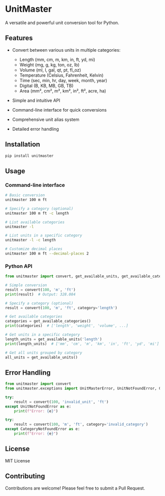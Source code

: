 # UnitMaster

A versatile and powerful unit conversion tool for Python.

## Features

- Convert between various units in multiple categories:
  - Length (mm, cm, m, km, in, ft, yd, mi)
  - Weight (mg, g, kg, ton, oz, lb)
  - Volume (ml, l, gal, qt, pt, fl_oz)
  - Temperature (Celsius, Fahrenheit, Kelvin)
  - Time (sec, min, hr, day, week, month, year)
  - Digital (B, KB, MB, GB, TB)
  - Area (mm², cm², m², km², in², ft², acre, ha)

- Simple and intuitive API
- Command-line interface for quick conversions
- Comprehensive unit alias system
- Detailed error handling

## Installation

```bash
pip install unitmaster
```

## Usage

### Command-line interface

```bash
# Basic conversion
unitmaster 100 m ft

# Specify a category (optional)
unitmaster 100 m ft -c length

# List available categories
unitmaster -l

# List units in a specific category
unitmaster -l -c length

# Customize decimal places
unitmaster 100 m ft --decimal-places 2
```

### Python API

```python
from unitmaster import convert, get_available_units, get_available_categories

# Simple conversion
result = convert(100, 'm', 'ft')
print(result)  # Output: 328.084

# Specify a category (optional)
result = convert(100, 'm', 'ft', category='length')

# Get available categories
categories = get_available_categories()
print(categories)  # ['length', 'weight', 'volume', ...]

# Get units in a specific category
length_units = get_available_units('length')
print(length_units)  # ['mm', 'cm', 'm', 'km', 'in', 'ft', 'yd', 'mi']

# Get all units grouped by category
all_units = get_available_units()
```

## Error Handling

```python
from unitmaster import convert
from unitmaster.exceptions import UnitMasterError, UnitNotFoundError, CategoryNotFoundError

try:
    result = convert(100, 'invalid_unit', 'ft')
except UnitNotFoundError as e:
    print(f"Error: {e}")

try:
    result = convert(100, 'm', 'ft', category='invalid_category')
except CategoryNotFoundError as e:
    print(f"Error: {e}")
```

## License

MIT License

## Contributing

Contributions are welcome! Please feel free to submit a Pull Request.